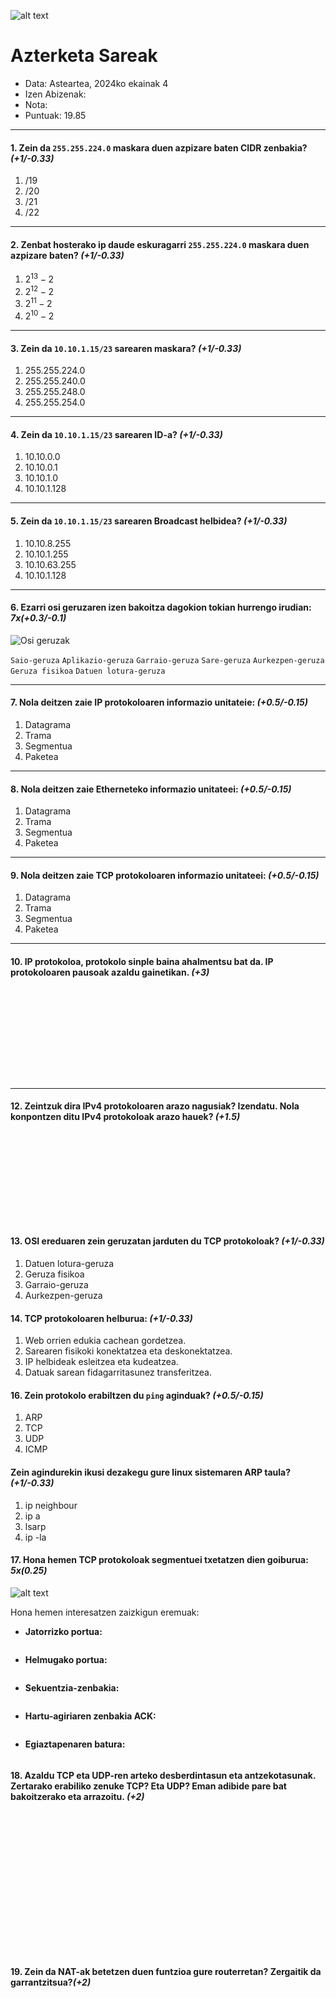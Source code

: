 
![alt text](../2-sistema%20eragileak/image-27.png)

# Azterketa Sareak

- Data: Asteartea, 2024ko ekainak 4
- Izen Abizenak:
- Nota: 
- Puntuak: 19.85
--- 

#### 1. Zein da `255.255.224.0` maskara duen azpizare baten CIDR zenbakia? *(+1/-0.33)*
1. $/19$
2. $/20$
3. $/21$
4. $/22$

--- 
#### 2. Zenbat hosterako ip daude eskuragarri `255.255.224.0` maskara duen azpizare baten? *(+1/-0.33)*
1. $2^{13}-2$
2. $2^{12}-2$
3. $2^{11}-2$
4. $2^{10}-2$
--- 

#### 3. Zein da `10.10.1.15/23` sarearen maskara? *(+1/-0.33)*
1. $255.255.224.0$
2. $255.255.240.0$
3. $255.255.248.0$
4. $255.255.254.0$
--- 

#### 4. Zein da `10.10.1.15/23` sarearen ID-a? *(+1/-0.33)*
1. $10.10.0.0$
2. $10.10.0.1$
3. $10.10.1.0$
4. $10.10.1.128$
--- 

#### 5. Zein da `10.10.1.15/23` sarearen Broadcast helbidea? *(+1/-0.33)*
1. $10.10.8.255$
2. $10.10.1.255$
3. $10.10.63.255$
4. $10.10.1.128$
--- 

#### 6. Ezarri osi geruzaren izen bakoitza dagokion tokian hurrengo irudian: *7x(+0.3/-0.1)*

![Osi geruzak](image-33.png)

`Saio-geruza` `Aplikazio-geruza` `Garraio-geruza` `Sare-geruza` `Aurkezpen-geruza ` `Geruza fisikoa` `Datuen lotura-geruza`

--- 

#### 7. Nola deitzen zaie IP protokoloaren informazio unitateie: *(+0.5/-0.15)*
1. Datagrama
2. Trama
3. Segmentua
4. Paketea
--- 

#### 8. Nola deitzen zaie Etherneteko informazio unitateei: *(+0.5/-0.15)*
1. Datagrama
2. Trama
3. Segmentua
4. Paketea
--- 

#### 9. Nola deitzen zaie TCP protokoloaren informazio unitateei: *(+0.5/-0.15)*
1. Datagrama
2. Trama
3. Segmentua
4. Paketea
   
--- 

#### 10. IP protokoloa, protokolo sinple baina ahalmentsu bat da. IP protokoloaren pausoak azaldu gainetikan. *(+3)*

<pre>









</pre>


--- 
 

#### 12. Zeintzuk dira IPv4 protokoloaren arazo nagusiak? Izendatu. Nola konpontzen ditu IPv4 protokoloak arazo hauek? *(+1.5)*
<pre>









</pre>

#### 13. OSI ereduaren zein geruzatan jarduten du TCP protokoloak? *(+1/-0.33)*
1. Datuen lotura-geruza
2. Geruza fisikoa
3. Garraio-geruza
4. Aurkezpen-geruza

#### 14. TCP protokoloaren helburua: *(+1/-0.33)*
1. Web orrien edukia cachean gordetzea.
2. Sarearen fisikoki konektatzea eta deskonektatzea.
3. IP helbideak esleitzea eta kudeatzea.
4. Datuak sarean fidagarritasunez transferitzea.

#### 16. Zein protokolo erabiltzen du `ping` aginduak? *(+0.5/-0.15)*
1. ARP
2. TCP
3. UDP
4. ICMP

#### Zein agindurekin ikusi dezakegu gure linux sistemaren ARP taula?*(+1/-0.33)*
1. ip neighbour
2. ip a
3. lsarp
4. ip -la

#### 17. Hona hemen TCP protokoloak segmentuei txetatzen dien goiburua: *5x(0.25)*

![alt text](image-23.png)


Hona hemen interesatzen zaizkigun eremuak:

- **Jatorrizko portua:** <pre></pre>
- **Helmugako portua:** <pre></pre>
- **Sekuentzia-zenbakia:** <pre></pre>
- **Hartu-agiriaren zenbakia ACK:** <pre></pre>
- **Egiaztapenaren batura:** <pre></pre>

#### 18. Azaldu TCP eta UDP-ren arteko desberdintasun eta antzekotasunak. Zertarako erabiliko zenuke TCP? Eta UDP? Eman adibide pare bat bakoitzerako eta arrazoitu. *(+2)*

<pre>














</pre>

#### 19. Zein da NAT-ak betetzen duen funtzioa gure routerretan? Zergaitik da garrantzitsua?*(+2)*